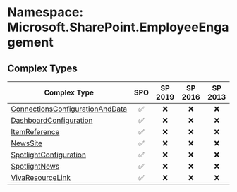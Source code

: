# Namespace: Microsoft.SharePoint.EmployeeEngagement

## Complex Types

Complex Type | SPO | SP 2019 | SP 2016 | SP 2013
----------|:---:|:-------:|:-------:|:-------:
[ConnectionsConfigurationAndData](./ComplexTypes/ConnectionsConfigurationAndData.md) | ✅ | ❌ | ❌ | ❌
[DashboardConfiguration](./ComplexTypes/DashboardConfiguration.md) | ✅ | ❌ | ❌ | ❌
[ItemReference](./ComplexTypes/ItemReference.md) | ✅ | ❌ | ❌ | ❌
[NewsSite](./ComplexTypes/NewsSite.md) | ✅ | ❌ | ❌ | ❌
[SpotlightConfiguration](./ComplexTypes/SpotlightConfiguration.md) | ✅ | ❌ | ❌ | ❌
[SpotlightNews](./ComplexTypes/SpotlightNews.md) | ✅ | ❌ | ❌ | ❌
[VivaResourceLink](./ComplexTypes/VivaResourceLink.md) | ✅ | ❌ | ❌ | ❌
